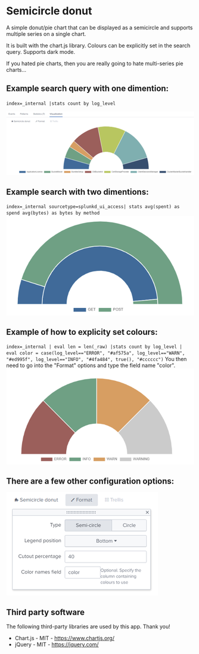 # Semicircle donut

A simple donut/pie chart that can be displayed as a semicircle and supports multiple series on a single chart.

It is built with the chart.js library. Colours can be explicitly set in the search query. Supports dark mode. 


If you hated pie charts, then you are really going to hate multi-series pie charts...


## Example search query with one dimention:  

`index=_internal |stats count by log_level `

![screenshot](https://raw.githubusercontent.com/ChrisYounger/semicircle_donut/master/static/example1.png)


## Example search with two dimentions: 

`index=_internal sourcetype=splunkd_ui_access| stats avg(spent) as spend avg(bytes) as bytes by method`
![screenshot](https://raw.githubusercontent.com/ChrisYounger/semicircle_donut/master/static/example2.png)


## Example of how to explicity set colours:

`index=_internal | eval len = len(_raw) |stats count by log_level | eval color = case(log_level=="ERROR", "#af575a", log_level=="WARN", "#ed995f", log_level=="INFO", "#4fa484", true(), "#cccccc")`
You then need to go into the "Format" options and type the field name "color".
![screenshot](https://raw.githubusercontent.com/ChrisYounger/semicircle_donut/master/static/example3.png)


## There are a few other configuration options:

![screenshot](https://raw.githubusercontent.com/ChrisYounger/semicircle_donut/master/static/options.png)



## Third party software

The following third-party libraries are used by this app. Thank you!

* Chart.js - MIT - https://www.chartjs.org/
* jQuery - MIT - https://jquery.com/
